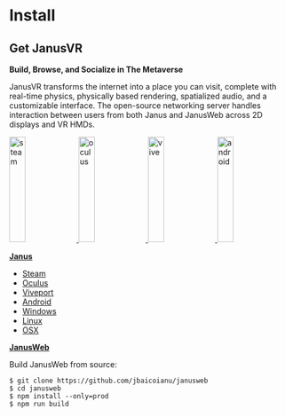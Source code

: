 # Install

## Get JanusVR

**Build, Browse, and Socialize in The Metaverse**

JanusVR transforms the internet into a place you can visit, complete with real-time physics, physically based rendering, spatialized audio, and a customizable interface. The open-source networking server handles interaction between users from both Janus and JanusWeb across 2D displays and VR HMDs.

<a href="http://store.steampowered.com/app/602090/Janus_VR/">
  <img alt="steam" target="_blank" src="https://i.imgur.com/R6WkuvU.png" height="190" width="24%">
</a>
<a href="https://www.oculus.com/experiences/rift/883825681716606/">
  <img alt="oculus" target="_blank" src="https://i.imgur.com/3g16wXA.png" height="190" width="24%">
</a>
<a href="https://www.viveport.com/apps/089021e5-d296-4f02-ae25-55e959cb56b2">
  <img alt="vive" target="_blank" src="https://i.imgur.com/GKXqtMM.png" height="190" width="24%">
</a>
<a href="https://play.google.com/store/apps/details?id=org.janusvr">
  <img alt="android" target="_blank" src="https://i.imgur.com/FsEJTKS.png" height="190" width="24%">
</a>

[**Janus**](https://github.com/janusvr/janus)

- [Steam](http://store.steampowered.com/app/602090/Janus_VR/)
- [Oculus](https://www.oculus.com/experiences/rift/883825681716606/)
- [Viveport](https://www.viveport.com/apps/089021e5-d296-4f02-ae25-55e959cb56b2)
- [Android](https://play.google.com/store/apps/details?id=org.janusvr)
- [Windows](http://builds.janusvr.com/janusvr_windows.exe)
- [Linux](http://builds.janusvr.com/janusvr_linux.tar.gz)
- [OSX](http://downloads.janusvr.com/janusvr.dmg)

[**JanusWeb**](https://github.com/jbaicoianu/janusweb)

Build JanusWeb from source:

```
$ git clone https://github.com/jbaicoianu/janusweb
$ cd janusweb
$ npm install --only=prod
$ npm run build
```

